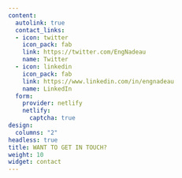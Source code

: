 ```yaml
---
content:
  autolink: true
  contact_links:
  - icon: twitter
    icon_pack: fab
    link: https://twitter.com/EngNadeau
    name: Twitter
  - icon: linkedin
    icon_pack: fab
    link: https://www.linkedin.com/in/engnadeau
    name: LinkedIn
  form:
    provider: netlify
    netlify:
      captcha: true
design:
  columns: "2"
headless: true
title: WANT TO GET IN TOUCH?
weight: 10
widget: contact
---
```


